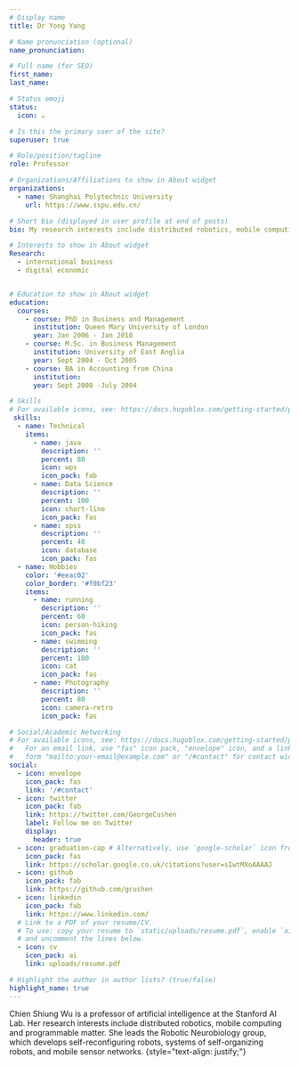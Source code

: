 ```yaml
---
# Display name
title: Dr Yong Yang

# Name pronunciation (optional)
name_pronunciation: 

# Full name (for SEO)
first_name:
last_name: 

# Status emoji
status:
  icon: ☕️

# Is this the primary user of the site?
superuser: true

# Role/position/tagline
role: Professor

# Organizations/Affiliations to show in About widget
organizations:
  - name: Shanghai Polytechnic University
    url: https://www.sspu.edu.cn/

# Short bio (displayed in user profile at end of posts)
bio: My research interests include distributed robotics, mobile computing and programmable matter.

# Interests to show in About widget
Research:
  - international business
  - digital economic


# Education to show in About widget
education:
  courses:
    - course: PhD in Business and Management
      institution: Queen Mary University of London
      year: Jan 2006 - Jan 2010
    - course: M.Sc. in Business Management
      institution: University of East Anglia
      year: Sept 2004 - Oct 2005
    - course: BA in Accounting from China
      institution: 
      year: Sept 2000 -July 2004

# Skills
# For available icons, see: https://docs.hugoblox.com/getting-started/page-builder/#icons
 skills:
  - name: Technical
    items:
      - name: java
        description: ''
        percent: 80
        icon: wps
        icon_pack: fab
      - name: Data Science
        description: ''
        percent: 100
        icon: chart-line
        icon_pack: fas
      - name: spss
        description: ''
        percent: 40
        icon: database
        icon_pack: fas
  - name: Hobbies
    color: '#eeac02'
    color_border: '#f0bf23'
    items:
      - name: running
        description: ''
        percent: 60
        icon: person-hiking
        icon_pack: fas
      - name: swimming
        description: ''
        percent: 100
        icon: cat
        icon_pack: fas
      - name: Photography
        description: ''
        percent: 80
        icon: camera-retro
        icon_pack: fas

# Social/Academic Networking
# For available icons, see: https://docs.hugoblox.com/getting-started/page-builder/#icons
#   For an email link, use "fas" icon pack, "envelope" icon, and a link in the
#   form "mailto:your-email@example.com" or "/#contact" for contact widget.
social:
  - icon: envelope
    icon_pack: fas
    link: '/#contact'
  - icon: twitter
    icon_pack: fab
    link: https://twitter.com/GeorgeCushen
    label: Follow me on Twitter
    display:
      header: true
  - icon: graduation-cap # Alternatively, use `google-scholar` icon from `ai` icon pack
    icon_pack: fas
    link: https://scholar.google.co.uk/citations?user=sIwtMXoAAAAJ
  - icon: github
    icon_pack: fab
    link: https://github.com/gcushen
  - icon: linkedin
    icon_pack: fab
    link: https://www.linkedin.com/
  # Link to a PDF of your resume/CV.
  # To use: copy your resume to `static/uploads/resume.pdf`, enable `ai` icons in `params.yaml`,
  # and uncomment the lines below.
  - icon: cv
    icon_pack: ai
    link: uploads/resume.pdf

# Highlight the author in author lists? (true/false)
highlight_name: true
---
```


Chien Shiung Wu is a professor of artificial intelligence at the Stanford AI Lab. Her research interests include distributed robotics, mobile computing and programmable matter. She leads the Robotic Neurobiology group, which develops self-reconfiguring robots, systems of self-organizing robots, and mobile sensor networks.
{style="text-align: justify;"}
